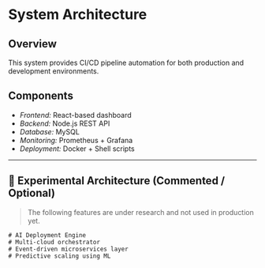 # System Architecture

## Overview
This system provides CI/CD pipeline automation for both production and development environments.

## Components
- *Frontend:* React-based dashboard
- *Backend:* Node.js REST API
- *Database:* MySQL
- *Monitoring:* Prometheus + Grafana
- *Deployment:* Docker + Shell scripts

---

## 🧪 Experimental Architecture (Commented / Optional)
> The following features are under research and not used in production yet.

```text
# AI Deployment Engine
# Multi-cloud orchestrator
# Event-driven microservices layer
# Predictive scaling using ML